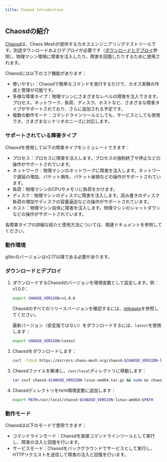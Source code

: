 ```yaml
---
title: Chaosd Introduction
---
```


## Chaosdの紹介

[Chaosd](https://github.com/chaos-mesh/chaosd)は、Chaos Meshが提供するカオスエンジニアリングテストツールです。別途ダウンロードおよびデプロイが必要です（[ダウンロードとデプロイ](#download-and-deploy)参照）。物理マシン環境に障害を注入したり、障害を回復したりするために使用されます。

Chaosdには以下のコア機能があります：

- 使いやすい：Chaosdで簡単なコマンドを実行するだけで、カオス実験の作成と管理が可能です。
- 多様な障害タイプ：物理マシンにさまざまなレベルの障害を注入できます。プロセス、ネットワーク、負荷、ディスク、ホストなど、さまざまな障害タイプがサポートされており、さらに追加される予定です。
- 複数の動作モード：コマンドラインツールとしても、サービスとしても使用でき、さまざまなシナリオのニーズに対応します。

### サポートされている障害タイプ

Chaosdを使用して以下の障害タイプをシミュレートできます：

- プロセス：プロセスに障害を注入します。プロセスの強制終了や停止などの操作がサポートされています。
- ネットワーク：物理マシンのネットワークに障害を注入します。ネットワーク遅延の増加、パケット損失、パケット破損などの操作がサポートされています。
- 負荷：物理マシンのCPUやメモリに負荷をかけます。
- ディスク：物理マシンのディスクに障害を注入します。読み書きのディスク負荷の増加やディスクの容量逼迫などの操作がサポートされています。
- ホスト：物理マシン自体に障害を注入します。物理マシンのシャットダウンなどの操作がサポートされています。

各障害タイプの詳細な紹介と使用方法については、関連ドキュメントを参照してください。

### 動作環境

glibcのバージョンはv2.17以降である必要があります。

### ダウンロードとデプロイ

1. ダウンロードするChaosdのバージョンを環境変数として設定します。例：v1.0.0：

   ```bash
   export CHAOSD_VERSION=v1.0.0
   ```

   Chaosdのすべてのリリースバージョンを確認するには、[releases](https://github.com/chaos-mesh/chaosd/releases)を参照してください。

   最新バージョン（安定版ではない）をダウンロードするには、`latest`を使用します：

   ```bash
   export CHAOSD_VERSION=latest
   ```

2. Chaosdをダウンロードします：

   ```bash
   curl -fsSLO https://mirrors.chaos-mesh.org/chaosd-$CHAOSD_VERSION-linux-amd64.tar.gz
   ```

3. Chaosdファイルを解凍し、`/usr/local`ディレクトリに移動します：

   ```bash
   tar zxvf chaosd-$CHAOSD_VERSION-linux-amd64.tar.gz && sudo mv chaosd-$CHAOSD_VERSION-linux-amd64 /usr/local/
   ```

4. Chaosdディレクトリを`PATH`環境変数に追加します：

   ```bash
   export PATH=/usr/local/chaosd-$CHAOSD_VERSION-linux-amd64:$PATH
   ```

### 動作モード

Chaosdは以下のモードで使用できます：

- コマンドラインモード：Chaosdを直接コマンドラインツールとして実行し、障害の注入と回復を行います。
- サービスモード：Chaosdをバックグラウンドでサービスとして実行し、HTTPリクエストを送信して障害の注入と回復を行います。